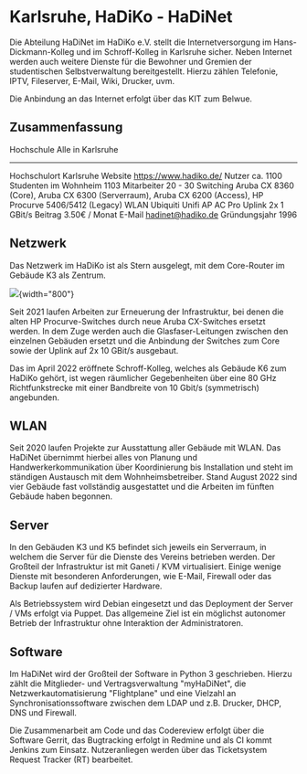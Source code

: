 # Karlsruhe, HaDiKo - HaDiNet

Die Abteilung HaDiNet im HaDiKo e.V. stellt die Internetversorgung im
Hans-Dickmann-Kolleg und im Schroff-Kolleg in Karlsruhe sicher. Neben
Internet werden auch weitere Dienste für die Bewohner und Gremien der
studentischen Selbstverwaltung bereitgestellt. Hierzu zählen Telefonie,
IPTV, Fileserver, E-Mail, Wiki, Drucker, uvm.

Die Anbindung an das Internet erfolgt über das KIT zum Belwue.

## Zusammenfassung

  Hochschule              Alle in Karlsruhe
  ----------------------- ----------------------------------------------------------------------------------------------------------
  Hochschulort            Karlsruhe
  Website                 <https://www.hadiko.de/>
  Nutzer                  ca. 1100
  Studenten im Wohnheim   1103
  Mitarbeiter             20 - 30
  Switching               Aruba CX 8360 (Core), Aruba CX 6300 (Serverraum), Aruba CX 6200 (Access), HP Procurve 5406/5412 (Legacy)
  WLAN                    Ubiquiti Unifi AP AC Pro
  Uplink                  2x 1 GBit/s
  Beitrag                 3.50€ / Monat
  E-Mail                  <hadinet@hadiko.de>
  Gründungsjahr           1996

## Netzwerk

Das Netzwerk im HaDiKo ist als Stern ausgelegt, mit dem Core-Router im
Gebäude K3 als Zentrum.

![](/studnetze/hadiko-hadinet-netzplan-2022.png){width="800"}

Seit 2021 laufen Arbeiten zur Erneuerung der Infrastruktur, bei denen
die alten HP Procurve-Switches durch neue Aruba CX-Switches ersetzt
werden. In dem Zuge werden auch die Glasfaser-Leitungen zwischen den
einzelnen Gebäuden ersetzt und die Anbindung der Switches zum Core sowie
der Uplink auf 2x 10 GBit/s ausgebaut.

Das im April 2022 eröffnete Schroff-Kolleg, welches als Gebäude K6 zum
HaDiKo gehört, ist wegen räumlicher Gegebenheiten über eine 80 GHz
Richtfunkstrecke mit einer Bandbreite von 10 Gbit/s (symmetrisch)
angebunden.

## WLAN

Seit 2020 laufen Projekte zur Ausstattung aller Gebäude mit WLAN. Das
HaDiNet übernimmt hierbei alles von Planung und Handwerkerkommunikation
über Koordinierung bis Installation und steht im ständigen Austausch mit
dem Wohnheimsbetreiber. Stand August 2022 sind vier Gebäude fast
vollständig ausgestattet und die Arbeiten im fünften Gebäude haben
begonnen.

## Server

In den Gebäuden K3 und K5 befindet sich jeweils ein Serverraum, in
welchem die Server für die Dienste des Vereins betrieben werden. Der
Großteil der Infrastruktur ist mit Ganeti / KVM virtualisiert. Einige
wenige Dienste mit besonderen Anforderungen, wie E-Mail, Firewall oder
das Backup laufen auf dedizierter Hardware.

Als Betriebssystem wird Debian eingesetzt und das Deployment der Server
/ VMs erfolgt via Puppet. Das allgemeine Ziel ist ein möglichst
autonomer Betrieb der Infrastruktur ohne Interaktion der
Administratoren.

## Software

Im HaDiNet wird der Großteil der Software in Python 3 geschrieben.
Hierzu zählt die Mitglieder- und Vertragsverwaltung \"myHaDiNet\", die
Netzwerkautomatisierung \"Flightplane\" und eine Vielzahl an
Synchronisationssoftware zwischen dem LDAP und z.B. Drucker, DHCP, DNS
und Firewall.

Die Zusammenarbeit am Code und das Codereview erfolgt über die Software
Gerrit, das Bugtracking erfolgt in Redmine und als CI kommt Jenkins zum
Einsatz. Nutzeranliegen werden über das Ticketsystem Request Tracker
(RT) bearbeitet.
